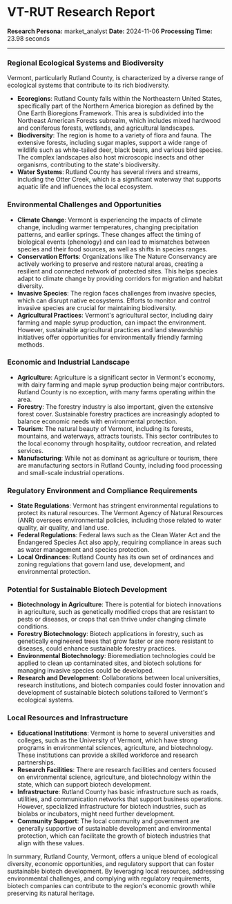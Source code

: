 # VT-RUT Research Report

**Research Persona:** market_analyst
**Date:** 2024-11-06
**Processing Time:** 23.98 seconds

---

### Regional Ecological Systems and Biodiversity

Vermont, particularly Rutland County, is characterized by a diverse range of ecological systems that contribute to its rich biodiversity.

- **Ecoregions**: Rutland County falls within the Northeastern United States, specifically part of the Northern America bioregion as defined by the One Earth Bioregions Framework. This area is subdivided into the Northeast American Forests subrealm, which includes mixed hardwood and coniferous forests, wetlands, and agricultural landscapes.
- **Biodiversity**: The region is home to a variety of flora and fauna. The extensive forests, including sugar maples, support a wide range of wildlife such as white-tailed deer, black bears, and various bird species. The complex landscapes also host microscopic insects and other organisms, contributing to the state's biodiversity.
- **Water Systems**: Rutland County has several rivers and streams, including the Otter Creek, which is a significant waterway that supports aquatic life and influences the local ecosystem.

### Environmental Challenges and Opportunities

- **Climate Change**: Vermont is experiencing the impacts of climate change, including warmer temperatures, changing precipitation patterns, and earlier springs. These changes affect the timing of biological events (phenology) and can lead to mismatches between species and their food sources, as well as shifts in species ranges.
- **Conservation Efforts**: Organizations like The Nature Conservancy are actively working to preserve and restore natural areas, creating a resilient and connected network of protected sites. This helps species adapt to climate change by providing corridors for migration and habitat diversity.
- **Invasive Species**: The region faces challenges from invasive species, which can disrupt native ecosystems. Efforts to monitor and control invasive species are crucial for maintaining biodiversity.
- **Agricultural Practices**: Vermont's agricultural sector, including dairy farming and maple syrup production, can impact the environment. However, sustainable agricultural practices and land stewardship initiatives offer opportunities for environmentally friendly farming methods.

### Economic and Industrial Landscape

- **Agriculture**: Agriculture is a significant sector in Vermont's economy, with dairy farming and maple syrup production being major contributors. Rutland County is no exception, with many farms operating within the area.
- **Forestry**: The forestry industry is also important, given the extensive forest cover. Sustainable forestry practices are increasingly adopted to balance economic needs with environmental protection.
- **Tourism**: The natural beauty of Vermont, including its forests, mountains, and waterways, attracts tourists. This sector contributes to the local economy through hospitality, outdoor recreation, and related services.
- **Manufacturing**: While not as dominant as agriculture or tourism, there are manufacturing sectors in Rutland County, including food processing and small-scale industrial operations.

### Regulatory Environment and Compliance Requirements

- **State Regulations**: Vermont has stringent environmental regulations to protect its natural resources. The Vermont Agency of Natural Resources (ANR) oversees environmental policies, including those related to water quality, air quality, and land use.
- **Federal Regulations**: Federal laws such as the Clean Water Act and the Endangered Species Act also apply, requiring compliance in areas such as water management and species protection.
- **Local Ordinances**: Rutland County has its own set of ordinances and zoning regulations that govern land use, development, and environmental protection.

### Potential for Sustainable Biotech Development

- **Biotechnology in Agriculture**: There is potential for biotech innovations in agriculture, such as genetically modified crops that are resistant to pests or diseases, or crops that can thrive under changing climate conditions.
- **Forestry Biotechnology**: Biotech applications in forestry, such as genetically engineered trees that grow faster or are more resistant to diseases, could enhance sustainable forestry practices.
- **Environmental Biotechnology**: Bioremediation technologies could be applied to clean up contaminated sites, and biotech solutions for managing invasive species could be developed.
- **Research and Development**: Collaborations between local universities, research institutions, and biotech companies could foster innovation and development of sustainable biotech solutions tailored to Vermont's ecological systems.

### Local Resources and Infrastructure

- **Educational Institutions**: Vermont is home to several universities and colleges, such as the University of Vermont, which have strong programs in environmental sciences, agriculture, and biotechnology. These institutions can provide a skilled workforce and research partnerships.
- **Research Facilities**: There are research facilities and centers focused on environmental science, agriculture, and biotechnology within the state, which can support biotech development.
- **Infrastructure**: Rutland County has basic infrastructure such as roads, utilities, and communication networks that support business operations. However, specialized infrastructure for biotech industries, such as biolabs or incubators, might need further development.
- **Community Support**: The local community and government are generally supportive of sustainable development and environmental protection, which can facilitate the growth of biotech industries that align with these values.

In summary, Rutland County, Vermont, offers a unique blend of ecological diversity, economic opportunities, and regulatory support that can foster sustainable biotech development. By leveraging local resources, addressing environmental challenges, and complying with regulatory requirements, biotech companies can contribute to the region's economic growth while preserving its natural heritage.